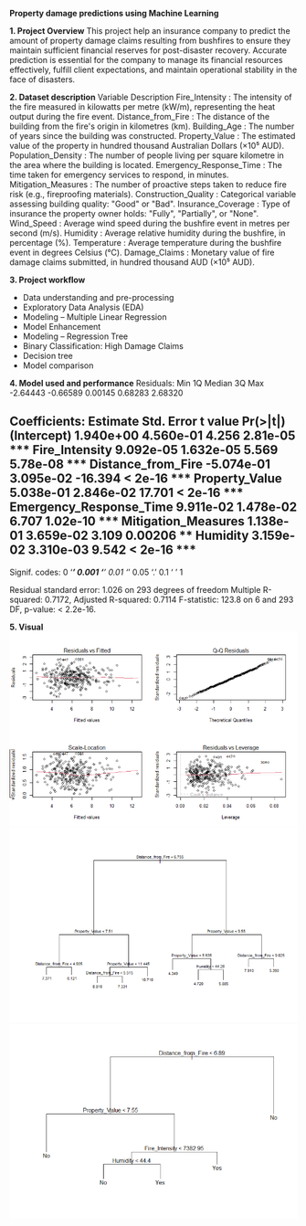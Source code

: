 **Property damage predictions using Machine Learning**

**1. Project Overview**
This project help an insurance company to predict the amount of property damage claims resulting from bushfires to ensure they maintain sufficient financial reserves for post-disaster recovery. Accurate prediction is essential for the company to manage its financial resources effectively, fulfill client expectations, and maintain operational stability in the face of disasters.

**2. Dataset description**
Variable	Description
Fire_Intensity          :	The intensity of the fire measured in kilowatts per metre (kW/m), representing the heat output during the fire event.
Distance_from_Fire      : The distance of the building from the fire's origin in kilometres (km).
Building_Age            :	The number of years since the building was constructed.
Property_Value          : The estimated value of the property in hundred thousand Australian Dollars (×10⁵ AUD).
Population_Density      :	The number of people living per square kilometre in the area where the building is located.
Emergency_Response_Time :	The time taken for emergency services to respond, in minutes.
Mitigation_Measures     :	The number of proactive steps taken to reduce fire risk (e.g., fireproofing materials).
Construction_Quality    :	Categorical variable assessing building quality: "Good" or "Bad".
Insurance_Coverage      :	Type of insurance the property owner holds: "Fully", "Partially", or "None".
Wind_Speed              :	Average wind speed during the bushfire event in metres per second (m/s).
Humidity                :	Average relative humidity during the bushfire, in percentage (%).
Temperature             :	Average temperature during the bushfire event in degrees Celsius (°C).
Damage_Claims           :	Monetary value of fire damage claims submitted, in hundred thousand AUD (×10⁵ AUD).

**3. Project workflow**
- Data understanding and pre-processing
- Exploratory Data Analysis (EDA)
- Modeling – Multiple Linear Regression
- Model Enhancement
- Modeling – Regression Tree
- Binary Classification: High Damage Claims
- Decision tree
- Model comparison

**4. Model used and performance**
Residuals:
     Min       1Q   Median       3Q      Max 
-2.64443 -0.66589  0.00145  0.68283  2.68320 

Coefficients:
                          Estimate Std. Error t value Pr(>|t|)    
(Intercept)              1.940e+00  4.560e-01   4.256 2.81e-05 ***
Fire_Intensity           9.092e-05  1.632e-05   5.569 5.78e-08 ***
Distance_from_Fire      -5.074e-01  3.095e-02 -16.394  < 2e-16 ***
Property_Value           5.038e-01  2.846e-02  17.701  < 2e-16 ***
Emergency_Response_Time  9.911e-02  1.478e-02   6.707 1.02e-10 ***
Mitigation_Measures      1.138e-01  3.659e-02   3.109  0.00206 ** 
Humidity                 3.159e-02  3.310e-03   9.542  < 2e-16 ***
---
Signif. codes:  0 ‘***’ 0.001 ‘**’ 0.01 ‘*’ 0.05 ‘.’ 0.1 ‘ ’ 1

Residual standard error: 1.026 on 293 degrees of freedom
Multiple R-squared:  0.7172,	Adjusted R-squared:  0.7114 
F-statistic: 123.8 on 6 and 293 DF,  p-value: < 2.2e-16.

**5. Visual**
![Multivariate Model](images/multivariate_model.png)
![Regression Tree](images/regression_tree.png)
![Decision Tree](images/decision_tree.png)


